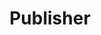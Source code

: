 ---
title: Publisher
description: We publish open data
permalink: /publisher/search
layout: publisher
---
